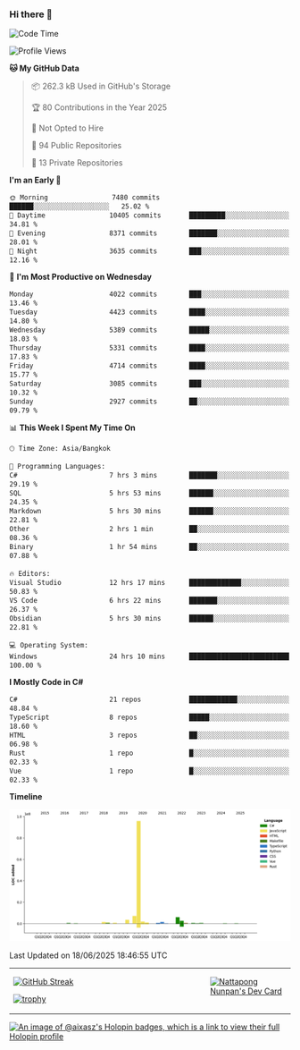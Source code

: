 ### Hi there 👋

<!--START_SECTION:waka-->
![Code Time](http://img.shields.io/badge/Code%20Time-2%2C350%20hrs%2019%20mins-blue)

![Profile Views](http://img.shields.io/badge/Profile%20Views-0-blue)

**🐱 My GitHub Data** 

> 📦 262.3 kB Used in GitHub's Storage 
 > 
> 🏆 80 Contributions in the Year 2025
 > 
> 🚫 Not Opted to Hire
 > 
> 📜 94 Public Repositories 
 > 
> 🔑 13 Private Repositories 
 > 
**I'm an Early 🐤** 

```text
🌞 Morning                7480 commits        ██████░░░░░░░░░░░░░░░░░░░   25.02 % 
🌆 Daytime                10405 commits       █████████░░░░░░░░░░░░░░░░   34.81 % 
🌃 Evening                8371 commits        ███████░░░░░░░░░░░░░░░░░░   28.01 % 
🌙 Night                  3635 commits        ███░░░░░░░░░░░░░░░░░░░░░░   12.16 % 
```
📅 **I'm Most Productive on Wednesday** 

```text
Monday                   4022 commits        ███░░░░░░░░░░░░░░░░░░░░░░   13.46 % 
Tuesday                  4423 commits        ████░░░░░░░░░░░░░░░░░░░░░   14.80 % 
Wednesday                5389 commits        █████░░░░░░░░░░░░░░░░░░░░   18.03 % 
Thursday                 5331 commits        ████░░░░░░░░░░░░░░░░░░░░░   17.83 % 
Friday                   4714 commits        ████░░░░░░░░░░░░░░░░░░░░░   15.77 % 
Saturday                 3085 commits        ███░░░░░░░░░░░░░░░░░░░░░░   10.32 % 
Sunday                   2927 commits        ██░░░░░░░░░░░░░░░░░░░░░░░   09.79 % 
```


📊 **This Week I Spent My Time On** 

```text
🕑︎ Time Zone: Asia/Bangkok

💬 Programming Languages: 
C#                       7 hrs 3 mins        ███████░░░░░░░░░░░░░░░░░░   29.19 % 
SQL                      5 hrs 53 mins       ██████░░░░░░░░░░░░░░░░░░░   24.35 % 
Markdown                 5 hrs 30 mins       ██████░░░░░░░░░░░░░░░░░░░   22.81 % 
Other                    2 hrs 1 min         ██░░░░░░░░░░░░░░░░░░░░░░░   08.36 % 
Binary                   1 hr 54 mins        ██░░░░░░░░░░░░░░░░░░░░░░░   07.88 % 

🔥 Editors: 
Visual Studio            12 hrs 17 mins      █████████████░░░░░░░░░░░░   50.83 % 
VS Code                  6 hrs 22 mins       ███████░░░░░░░░░░░░░░░░░░   26.37 % 
Obsidian                 5 hrs 30 mins       ██████░░░░░░░░░░░░░░░░░░░   22.81 % 

💻 Operating System: 
Windows                  24 hrs 10 mins      █████████████████████████   100.00 % 
```

**I Mostly Code in C#** 

```text
C#                       21 repos            ████████████░░░░░░░░░░░░░   48.84 % 
TypeScript               8 repos             █████░░░░░░░░░░░░░░░░░░░░   18.60 % 
HTML                     3 repos             ██░░░░░░░░░░░░░░░░░░░░░░░   06.98 % 
Rust                     1 repo              █░░░░░░░░░░░░░░░░░░░░░░░░   02.33 % 
Vue                      1 repo              █░░░░░░░░░░░░░░░░░░░░░░░░   02.33 % 
```



**Timeline**

![Lines of Code chart](https://raw.githubusercontent.com/aixasz/aixasz/main/assets/bar_graph.png)


 Last Updated on 18/06/2025 18:46:55 UTC
<!--END_SECTION:waka-->

<table>
<tr>
<td width="70%" valign="top">
 
 [![GitHub Streak](http://github-readme-streak-stats.herokuapp.com?user=aixasz&theme=github-dark&hide_border=true&date_format=%5BY%20%5DM%20j)](https://git.io/streak-stats)

 [![trophy](https://github-profile-trophy.vercel.app/?username=aixasz&theme=onedark)](https://github.com/ryo-ma/github-profile-trophy)
 </td>
<td width="30%" valign="top">
 
<a href="https://app.daily.dev/aixasz"><img src="https://api.daily.dev/devcards/403207936e6547c9a85ea449e9f3abe8.png?r=re8" alt="Nattapong Nunpan's Dev Card"/></a>

 </td>
</tr>
</table>

[![An image of @aixasz's Holopin badges, which is a link to view their full Holopin profile](https://holopin.me/aixasz)](https://holopin.io/@aixasz)
 
